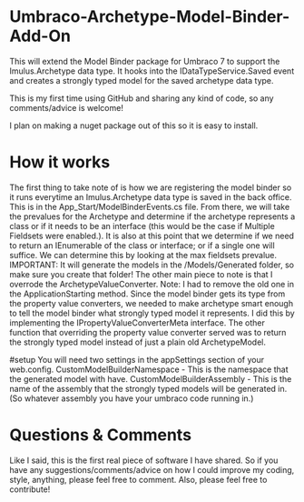 # Umbraco-Archetype-Model-Binder-Add-On
This will extend the Model Binder package for Umbraco 7 to support the Imulus.Archetype data type. It hooks into the IDataTypeService.Saved event and creates a strongly typed model for the saved archetype data type.

This is my first time using GitHub and sharing any kind of code, so any comments/advice is welcome! 

I plan on making a nuget package out of this so it is easy to install. 

# How it works

The first thing to take note of is how we are registering the model binder so it runs everytime an Imulus.Archetype data type is saved in the back office. This is in the App_Start/ModelBinderEvents.cs file.
From there, we will take the prevalues for the Archetype and determine if the archetype represents a class or if it needs to be an interface (this would be the case if Multiple Fieldsets were enabled.). It is also at this point that we determine if we need to return an IEnumerable of the class or interface; or if a single one will suffice. We can determine this by looking at the max fieldsets prevalue. IMPORTANT: It will generate the models in the /Models/Generated folder, so make sure you create that folder!
The other main piece to note is that I overrode the ArchetypeValueConverter. Note: I had to remove the old one in the ApplicationStarting method. Since the model binder gets its type from the property value converters, we needed to make archetype smart enough to tell the model binder what strongly typed model it represents. I did this by implementing the IPropertyValueConverterMeta interface. The other function that overriding the property value converter served was to return the strongly typed model instead of just a plain old ArchetypeModel.

#setup
You will need two settings in the appSettings section of your web.config.
CustomModelBuilderNamespace - This is the namespace that the generated model with have.
CustomModelBuilderAssembly - This is the name of the assembly that the strongly typed models will be generated in. (So whatever assembly you have your umbraco code running in.)

# Questions & Comments
Like I said, this is the first real piece of software I have shared. So if you have any suggestions/comments/advice on how I could improve my coding, style, anything, please feel free to comment. Also, please feel free to contribute!
